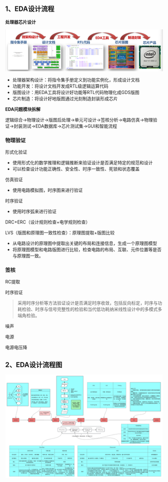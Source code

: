 ## 1、EDA设计流程

**处理器芯片设计**

![image-20230814091845789](images/image-20230814091845789.png)

* 处理器架构设计：将指令集手册定义到功能实例化，形成设计文档
* 功能开发：将设计文档开发成RTL级逻辑运算代码
* 版图设计：用EDA工具将设计好功能等RTL代码物理化成GDS版图
* 芯片制造：将设计好地版图通过光刻制造封装形成芯片

**EDA问题模块拆解**

逻辑综合->物理设计->版图后处理->单元可设计->签核分析->电路仿真->物理验证->封装测试->EDA数据库->芯片测试集->GUI和智能流程

### 物理验证

形式化验证

* 使用形式化的数学推理和逻辑推断来验证设计是否满足特定的规范和设计
* 可以检查设计功能正确性、安全性、时序一致性、死锁和状态覆盖

仿真验证

* 使用电路模拟图，时序图来进行验证

时序验证

* 使用时序弧来进行验证

DRC+ERC（设计规则检查+电学规则检查）

LVS（版图和原理图一致性检查）：原理图提取+版图比较

* 从电路设计的原理图中提取出关键的布局和连接信息，生成一个原理图模型
* 将原理图模型和电路版图进行比较，检查电路的布局、互联、元件位置等是否与原理图一致。

### 签核

RC提取

时序验证

> 采用时序分析等方法验证设计是否满足时序收敛，包括反向标定，时序与功耗检验、时序与信号完整性的检验和当代低功耗纳米线性设计中的多模式多端角检验。

噪声

电源

电源电压降



## 2、EDA设计流程图

![EDA流程](images/EDA流程.png)

